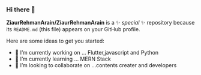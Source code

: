 ### Hi there 👋



**ZiaurRehmanArain/ZiaurRehmanArain** is a ✨ _special_ ✨ repository because its `README.md` (this file) appears on your GitHub profile.

Here are some ideas to get you started:

- 🔭 I’m currently working on ... Flutter,javascript and Python
- 🌱 I’m currently learning ... MERN Stack
- 👯 I’m looking to collaborate on ...contents creater and developers
<!-- - 🤔 I’m looking for help with ...
- 💬 Ask me about ...
- 📫 How to reach me: ...
- 😄 Pronouns: ...
- ⚡ Fun fact: ...
-->
